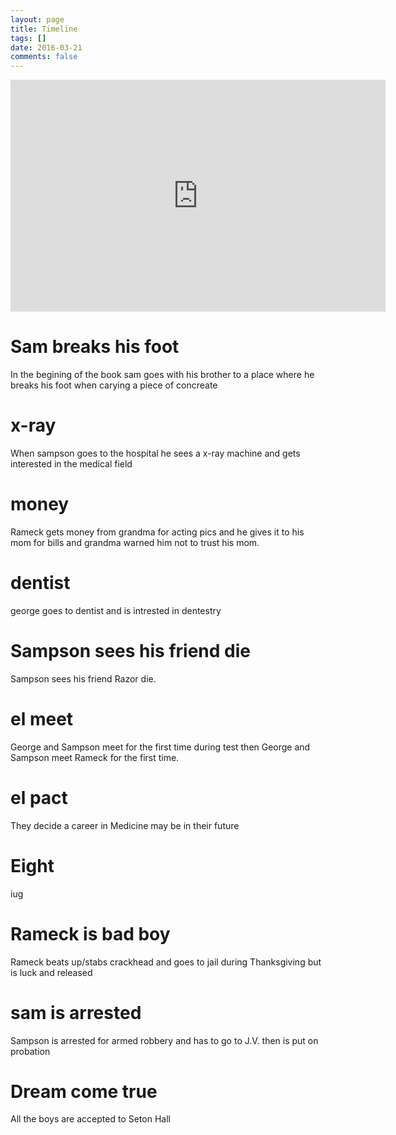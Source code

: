 ```yaml
---
layout: page
title: Timeline
tags: []
date: 2016-03-21
comments: false
---
```


<iframe width="600" height="371" seamless frameborder="0" scrolling="no" src="https://docs.google.com/spreadsheets/d/e/2PACX-1vSvbz5ICMdNNJvYam7kI3a6MPUaTPVfnev8vX0SJZpI053Px76i0XE-yRxXDJLXIqh1lkGCCKA0xXQe/pubchart?oid=1315094940&amp;format=interactive"></iframe>

# Sam breaks his foot
In the begining of the book sam goes with his brother to a place where he breaks his foot when carying a piece of concreate
# x-ray
When sampson goes to the hospital he sees a x-ray machine and gets interested in the medical field
# money
Rameck gets money from grandma for acting pics and he gives it to his mom for bills and grandma warned him not to trust his mom.
# dentist
george goes to dentist and is intrested in dentestry
# Sampson sees his friend die
Sampson sees his friend Razor die.
# el meet
George and Sampson meet for the first time during test then George and Sampson meet Rameck for the first time.
# el pact
They decide a career in Medicine may be in their future
# Eight
iug
# Rameck is bad boy
Rameck beats up/stabs crackhead and goes to jail during Thanksgiving but is luck and released
# sam is arrested
Sampson is arrested for armed robbery and has to go to J.V. then is put on probation
# Dream come true
All the boys are accepted to Seton Hall
